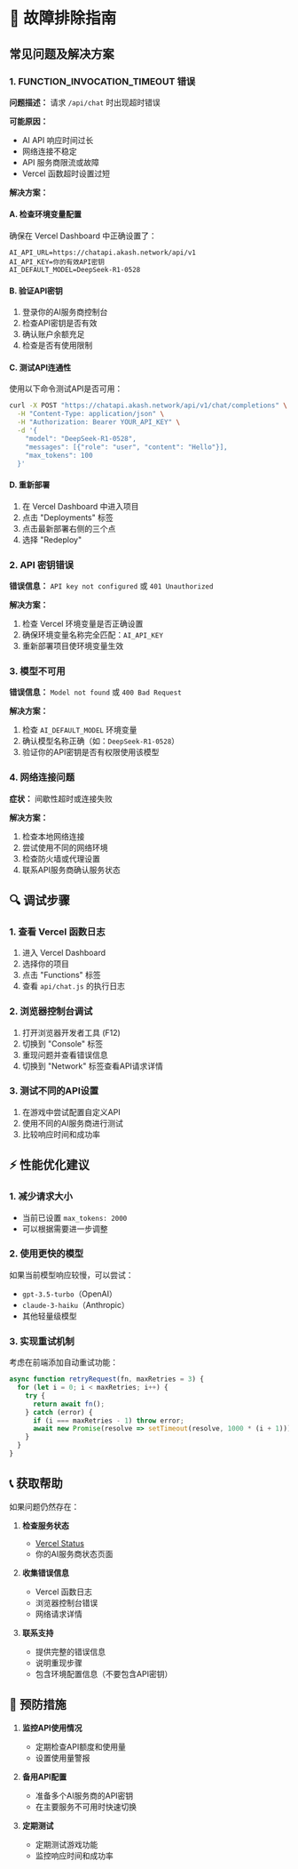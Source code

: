 # 🔧 故障排除指南

## 常见问题及解决方案

### 1. FUNCTION_INVOCATION_TIMEOUT 错误

**问题描述：** 请求 `/api/chat` 时出现超时错误

**可能原因：**
- AI API 响应时间过长
- 网络连接不稳定
- API 服务商限流或故障
- Vercel 函数超时设置过短

**解决方案：**

#### A. 检查环境变量配置
确保在 Vercel Dashboard 中正确设置了：
```
AI_API_URL=https://chatapi.akash.network/api/v1
AI_API_KEY=你的有效API密钥
AI_DEFAULT_MODEL=DeepSeek-R1-0528
```

#### B. 验证API密钥
1. 登录你的AI服务商控制台
2. 检查API密钥是否有效
3. 确认账户余额充足
4. 检查是否有使用限制

#### C. 测试API连通性
使用以下命令测试API是否可用：
```bash
curl -X POST "https://chatapi.akash.network/api/v1/chat/completions" \
  -H "Content-Type: application/json" \
  -H "Authorization: Bearer YOUR_API_KEY" \
  -d '{
    "model": "DeepSeek-R1-0528",
    "messages": [{"role": "user", "content": "Hello"}],
    "max_tokens": 100
  }'
```

#### D. 重新部署
1. 在 Vercel Dashboard 中进入项目
2. 点击 "Deployments" 标签
3. 点击最新部署右侧的三个点
4. 选择 "Redeploy"

### 2. API 密钥错误

**错误信息：** `API key not configured` 或 `401 Unauthorized`

**解决方案：**
1. 检查 Vercel 环境变量是否正确设置
2. 确保环境变量名称完全匹配：`AI_API_KEY`
3. 重新部署项目使环境变量生效

### 3. 模型不可用

**错误信息：** `Model not found` 或 `400 Bad Request`

**解决方案：**
1. 检查 `AI_DEFAULT_MODEL` 环境变量
2. 确认模型名称正确（如：`DeepSeek-R1-0528`）
3. 验证你的API密钥是否有权限使用该模型

### 4. 网络连接问题

**症状：** 间歇性超时或连接失败

**解决方案：**
1. 检查本地网络连接
2. 尝试使用不同的网络环境
3. 检查防火墙或代理设置
4. 联系API服务商确认服务状态

## 🔍 调试步骤

### 1. 查看 Vercel 函数日志
1. 进入 Vercel Dashboard
2. 选择你的项目
3. 点击 "Functions" 标签
4. 查看 `api/chat.js` 的执行日志

### 2. 浏览器控制台调试
1. 打开浏览器开发者工具 (F12)
2. 切换到 "Console" 标签
3. 重现问题并查看错误信息
4. 切换到 "Network" 标签查看API请求详情

### 3. 测试不同的API设置
1. 在游戏中尝试配置自定义API
2. 使用不同的AI服务商进行测试
3. 比较响应时间和成功率

## ⚡ 性能优化建议

### 1. 减少请求大小
- 当前已设置 `max_tokens: 2000`
- 可以根据需要进一步调整

### 2. 使用更快的模型
如果当前模型响应较慢，可以尝试：
- `gpt-3.5-turbo`（OpenAI）
- `claude-3-haiku`（Anthropic）
- 其他轻量级模型

### 3. 实现重试机制
考虑在前端添加自动重试功能：
```javascript
async function retryRequest(fn, maxRetries = 3) {
  for (let i = 0; i < maxRetries; i++) {
    try {
      return await fn();
    } catch (error) {
      if (i === maxRetries - 1) throw error;
      await new Promise(resolve => setTimeout(resolve, 1000 * (i + 1)));
    }
  }
}
```

## 📞 获取帮助

如果问题仍然存在：

1. **检查服务状态**
   - [Vercel Status](https://www.vercel-status.com/)
   - 你的AI服务商状态页面

2. **收集错误信息**
   - Vercel 函数日志
   - 浏览器控制台错误
   - 网络请求详情

3. **联系支持**
   - 提供完整的错误信息
   - 说明重现步骤
   - 包含环境配置信息（不要包含API密钥）

## 🚀 预防措施

1. **监控API使用情况**
   - 定期检查API额度和使用量
   - 设置使用量警报

2. **备用API配置**
   - 准备多个AI服务商的API密钥
   - 在主要服务不可用时快速切换

3. **定期测试**
   - 定期测试游戏功能
   - 监控响应时间和成功率